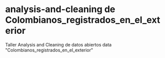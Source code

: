 # analysis-and-cleaning de Colombianos_registrados_en_el_exterior
Taller Analysis and Cleaning de datos abiertos data  "Colombianos_registrados_en_el_exterior"

